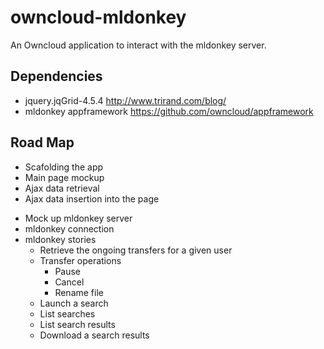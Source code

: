 owncloud-mldonkey
=================

An Owncloud application to interact with the mldonkey server.


## Dependencies

- jquery.jqGrid-4.5.4 http://www.trirand.com/blog/
- mldonkey appframework  https://github.com/owncloud/appframework


## Road Map

+ Scafolding the app
+ Main page mockup
+ Ajax data retrieval
+ Ajax data insertion into the page
- Mock up mldonkey server
- mldonkey connection
- mldonkey stories
  - Retrieve the ongoing transfers for a given user
  - Transfer operations
      - Pause
      - Cancel
      - Rename file
  - Launch a search
  - List searches
  - List search results
  - Download a search results





